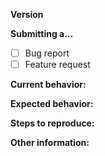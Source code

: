 **Version**
<!-- Version Number, easist way to find out is to find the DLL in %localappdata%\Loupedeck\Plugins\AudioSwitcher\% and right-click it to inspect it's properties. -->

**Submitting a...**
<!-- Please check ONE, or write-in additional option if options provided are not applicable -->
- [ ] Bug report
- [ ] Feature request

**Current behavior:**
<!-- Describe how the bug manifests. Leave blank if feature -->

**Expected behavior:**
<!-- Describe what the behavior would be without the bug. Leave blank if feature -->

**Steps to reproduce:**
<!--  Please explain the steps required to duplicate the issue, especially if you are able to provide a sample application. Leave blank if feature -->

**Other information:**
<!-- List any other information that is relevant to your issue. Stack traces, related issues, suggestions on how to fix, Stack Overflow links, forum links, etc. -->
